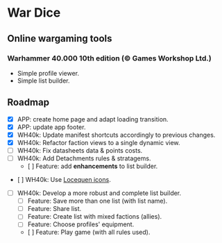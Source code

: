 # War Dice

## Online wargaming tools

### Warhammer 40.000 10th edition (© Games Workshop Ltd.)

* Simple profile viewer.
* Simple list builder.

## Roadmap

* [x] APP: create home page and adapt loading transition.
* [x] APP: update app footer.
* [x] WH40k: Update manifest shortcuts accordingly to previous changes.
* [x] WH40k: Refactor faction views to a single dynamic view.
* [ ] WH40k: Fix datasheets data & points costs.
* [ ] WH40k: Add Detachments rules & stratagems.
  * [ ] Feature: add **enhancements** to list builder.
* [ ] WH40k: Use [Locequen icons](https://github.com/Locequen/40k-Data-Card).
* [ ] WH40k: Develop a more robust and complete list builder.
  * [ ] Feature: Save more than one list (with list name).
  * [ ] Feature: Share list.
  * [ ] Feature: Create list with mixed factions (allies).
  * [ ] Feature: Choose profiles' equipment.
  * [ ] Feature: Play game (with all rules used).
